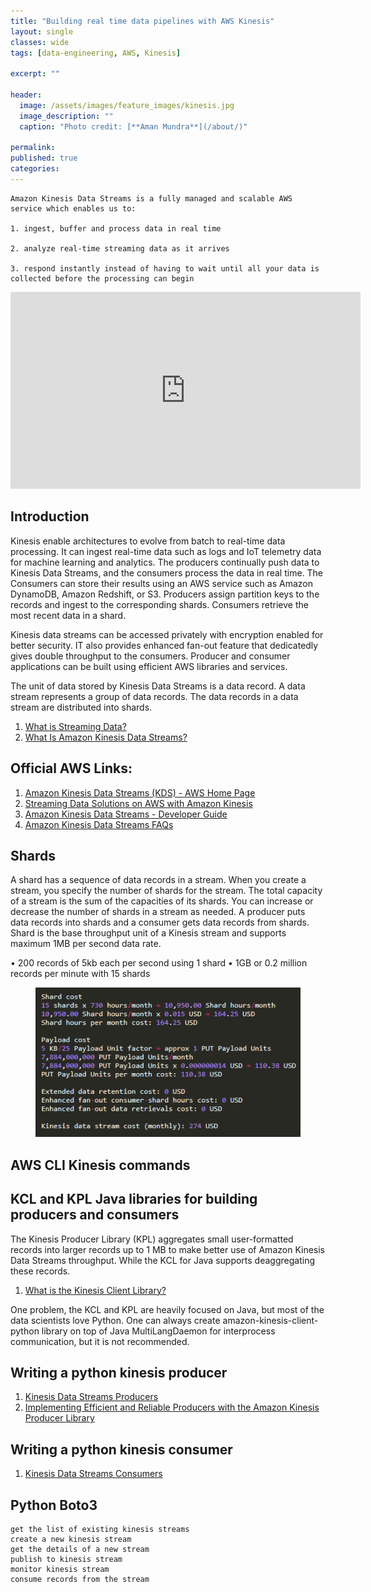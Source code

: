 ```yaml
---
title: "Building real time data pipelines with AWS Kinesis"
layout: single
classes: wide
tags: [data-engineering, AWS, Kinesis]

excerpt: ""

header:
  image: /assets/images/feature_images/kinesis.jpg
  image_description: ""
  caption: "Photo credit: [**Aman Mundra**](/about/)"

permalink:
published: true
categories: 
---
```



	Amazon Kinesis Data Streams is a fully managed and scalable AWS service which enables us to:

	1. ingest, buffer and process data in real time

	2. analyze real-time streaming data as it arrives 

	3. respond instantly instead of having to wait until all your data is collected before the processing can begin


<iframe width="560" height="315" src="https://www.youtube.com/embed/MbEfiX4sMXc" frameborder="0" allow="accelerometer; autoplay; encrypted-media; gyroscope; picture-in-picture" allowfullscreen></iframe><br/>

## Introduction

Kinesis enable architectures to evolve from batch to real-time data processing. It can ingest real-time data such as logs and IoT telemetry data for machine learning and analytics.
The producers continually push data to Kinesis Data Streams, and the consumers process the data in real time. The Consumers can store their results using an AWS service such as Amazon DynamoDB, Amazon Redshift, or S3.
Producers assign partition keys to the records and ingest to the corresponding shards. Consumers retrieve the most recent data in a shard. 

Kinesis data streams can be accessed privately with encryption enabled for better security. IT also provides enhanced fan-out feature that dedicatedly gives double throughput to the consumers.
Producer and consumer applications can be built using efficient AWS libraries and services.

The unit of data stored by Kinesis Data Streams is a data record. A data stream represents a group of data records. The data records in a data stream are distributed into shards.

1. [What is Streaming Data?](https://aws.amazon.com/streaming-data/)
2. [What Is Amazon Kinesis Data Streams?](https://docs.aws.amazon.com/streams/latest/dev/introduction.html)



## Official AWS Links:

1. [Amazon Kinesis Data Streams (KDS) - AWS Home Page](https://aws.amazon.com/kinesis/data-streams/)
2. [Streaming Data Solutions on AWS with Amazon Kinesis](https://d0.awsstatic.com/whitepapers/whitepaper-streaming-data-solutions-on-aws-with-amazon-kinesis.pdf)
3. [Amazon Kinesis Data Streams - Developer Guide](https://docs.aws.amazon.com/streams/latest/dev/kinesis-dg.pdf)
4. [Amazon Kinesis Data Streams FAQs](https://www.amazonaws.cn/en/kinesis/data-streams/faqs/)




## Shards

A shard has a sequence of data records in a stream. When you create a stream, you specify the number of shards for the stream. The total capacity of a stream is the sum of the capacities of its shards. You can increase or decrease the number of shards in a stream as needed.
A producer puts data records into shards and a consumer gets data records from shards.
Shard is the base throughput unit of a Kinesis stream and supports maximum 1MB per second data rate.

•	200 records of 5kb each per second using 1 shard
•	1GB or 0.2 million records per minute with 15 shards

<figure> <a href="/assets/images/post_images/hashi_dojispin.png"><img src="/assets/images/post_images/kinesis_pricing.png"></a> </figure>



## AWS CLI Kinesis commands




## KCL and KPL Java libraries for building producers and consumers

The Kinesis Producer Library (KPL) aggregates small user-formatted records into larger records up to 1 MB to make better use of Amazon Kinesis Data Streams throughput. 
While the KCL for Java supports deaggregating these records.

1. [What is the Kinesis Client Library?](https://docs.aws.amazon.com/streams/latest/dev/shared-throughput-kcl-consumers.html)

One problem, the KCL and KPL are heavily focused on Java, but most of the data scientists love Python.
One can always create amazon-kinesis-client-python library on top of Java MultiLangDaemon for interprocess communication, but it is not recommended.



## Writing a python kinesis producer

1. [Kinesis Data Streams Producers](https://docs.amazonaws.cn/en_us/streams/latest/dev/amazon-kinesis-producers.html)
2. [Implementing Efficient and Reliable Producers with the Amazon Kinesis Producer Library](https://aws.amazon.com/blogs/big-data/implementing-efficient-and-reliable-producers-with-the-amazon-kinesis-producer-library/)



## Writing a python kinesis consumer

1. [Kinesis Data Streams Consumers](https://docs.amazonaws.cn/en_us/streams/latest/dev/amazon-kinesis-consumers.html)


## Python Boto3

	get the list of existing kinesis streams
	create a new kinesis stream
	get the details of a new stream
	publish to kinesis stream
	monitor kinesis stream
	consume records from the stream


